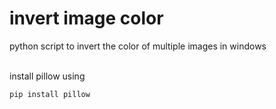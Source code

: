 # invert image color
python script to invert the color of multiple images in windows

<br>install pillow using
```sh
pip install pillow
```
